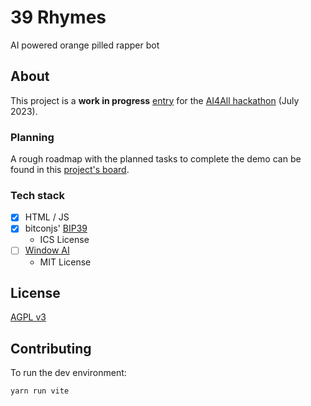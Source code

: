 # 39 Rhymes
AI powered orange pilled rapper bot

## About

This project is a **work in progress** [entry](https://bolt.fun/project/39rhymes) for the [AI4All hackathon](https://bolt.fun/tournaments/3/overview) (July 2023).

### Planning
A rough roadmap with the planned tasks to complete the demo can be found in this [project's board](https://github.com/users/fczuardi/projects/1/views/1?layout=board).

### Tech stack
- [x] HTML / JS
- [x] bitconjs' [BIP39](https://github.com/bitcoinjs/bip39)
  - ICS License
- [ ] [Window AI](https://github.com/alexanderatallah/window.ai)
  - MIT License

## License

[AGPL v3](LICENSE)

## Contributing

To run the dev environment:

```shell
yarn run vite
```


